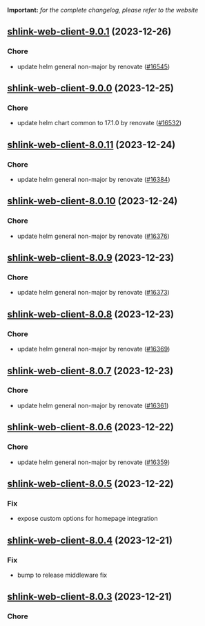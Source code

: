 **Important:**
*for the complete changelog, please refer to the website*




## [shlink-web-client-9.0.1](https://github.com/truecharts/charts/compare/shlink-web-client-9.0.0...shlink-web-client-9.0.1) (2023-12-26)

### Chore

- update helm general non-major by renovate ([#16545](https://github.com/truecharts/charts/issues/16545))
  
  


## [shlink-web-client-9.0.0](https://github.com/truecharts/charts/compare/shlink-web-client-8.0.11...shlink-web-client-9.0.0) (2023-12-25)

### Chore

- update helm chart common to 17.1.0 by renovate ([#16532](https://github.com/truecharts/charts/issues/16532))
  
  


## [shlink-web-client-8.0.11](https://github.com/truecharts/charts/compare/shlink-web-client-8.0.10...shlink-web-client-8.0.11) (2023-12-24)

### Chore

- update helm general non-major by renovate ([#16384](https://github.com/truecharts/charts/issues/16384))
  
  


## [shlink-web-client-8.0.10](https://github.com/truecharts/charts/compare/shlink-web-client-8.0.9...shlink-web-client-8.0.10) (2023-12-24)

### Chore

- update helm general non-major by renovate ([#16376](https://github.com/truecharts/charts/issues/16376))
  
  


## [shlink-web-client-8.0.9](https://github.com/truecharts/charts/compare/shlink-web-client-8.0.8...shlink-web-client-8.0.9) (2023-12-23)

### Chore

- update helm general non-major by renovate ([#16373](https://github.com/truecharts/charts/issues/16373))
  
  


## [shlink-web-client-8.0.8](https://github.com/truecharts/charts/compare/shlink-web-client-8.0.7...shlink-web-client-8.0.8) (2023-12-23)

### Chore

- update helm general non-major by renovate ([#16369](https://github.com/truecharts/charts/issues/16369))
  
  


## [shlink-web-client-8.0.7](https://github.com/truecharts/charts/compare/shlink-web-client-8.0.6...shlink-web-client-8.0.7) (2023-12-23)

### Chore

- update helm general non-major by renovate ([#16361](https://github.com/truecharts/charts/issues/16361))
  
  


## [shlink-web-client-8.0.6](https://github.com/truecharts/charts/compare/shlink-web-client-8.0.5...shlink-web-client-8.0.6) (2023-12-22)

### Chore

- update helm general non-major by renovate ([#16359](https://github.com/truecharts/charts/issues/16359))
  
  


## [shlink-web-client-8.0.5](https://github.com/truecharts/charts/compare/shlink-web-client-8.0.4...shlink-web-client-8.0.5) (2023-12-22)

### Fix

- expose custom options for homepage integration
  
  


## [shlink-web-client-8.0.4](https://github.com/truecharts/charts/compare/shlink-web-client-8.0.3...shlink-web-client-8.0.4) (2023-12-21)

### Fix

- bump to release middleware fix
  
  


## [shlink-web-client-8.0.3](https://github.com/truecharts/charts/compare/shlink-web-client-8.0.2...shlink-web-client-8.0.3) (2023-12-21)

### Chore
